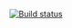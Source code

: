 [![Build status](https://ci.appveyor.com/api/projects/status/ds52js7a8v1tr0ju?svg=true)](https://ci.appveyor.com/project/PavelBarashkov/test-ci-function)
